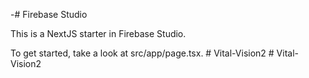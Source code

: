 -# Firebase Studio

This is a NextJS starter in Firebase Studio.

To get started, take a look at src/app/page.tsx.
#   V i t a l - V i s i o n 2  
 #   V i t a l - V i s i o n 2  
 